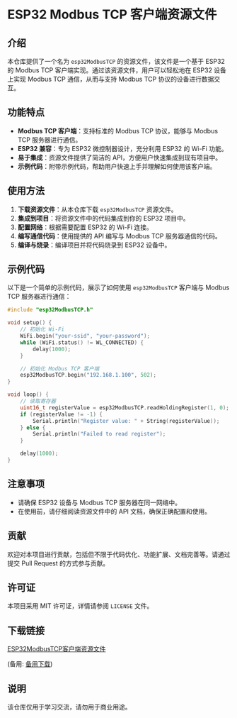 # ESP32 Modbus TCP 客户端资源文件

## 介绍

本仓库提供了一个名为 `esp32ModbusTCP` 的资源文件，该文件是一个基于 ESP32 的 Modbus TCP 客户端实现。通过该资源文件，用户可以轻松地在 ESP32 设备上实现 Modbus TCP 通信，从而与支持 Modbus TCP 协议的设备进行数据交互。

## 功能特点

- **Modbus TCP 客户端**：支持标准的 Modbus TCP 协议，能够与 Modbus TCP 服务器进行通信。
- **ESP32 兼容**：专为 ESP32 微控制器设计，充分利用 ESP32 的 Wi-Fi 功能。
- **易于集成**：资源文件提供了简洁的 API，方便用户快速集成到现有项目中。
- **示例代码**：附带示例代码，帮助用户快速上手并理解如何使用该客户端。

## 使用方法

1. **下载资源文件**：从本仓库下载 `esp32ModbusTCP` 资源文件。
2. **集成到项目**：将资源文件中的代码集成到你的 ESP32 项目中。
3. **配置网络**：根据需要配置 ESP32 的 Wi-Fi 连接。
4. **编写通信代码**：使用提供的 API 编写与 Modbus TCP 服务器通信的代码。
5. **编译与烧录**：编译项目并将代码烧录到 ESP32 设备中。

## 示例代码

以下是一个简单的示例代码，展示了如何使用 `esp32ModbusTCP` 客户端与 Modbus TCP 服务器进行通信：

```cpp
#include "esp32ModbusTCP.h"

void setup() {
    // 初始化 Wi-Fi
    WiFi.begin("your-ssid", "your-password");
    while (WiFi.status() != WL_CONNECTED) {
        delay(1000);
    }

    // 初始化 Modbus TCP 客户端
    esp32ModbusTCP.begin("192.168.1.100", 502);
}

void loop() {
    // 读取寄存器
    uint16_t registerValue = esp32ModbusTCP.readHoldingRegister(1, 0);
    if (registerValue != -1) {
        Serial.println("Register value: " + String(registerValue));
    } else {
        Serial.println("Failed to read register");
    }

    delay(1000);
}
```

## 注意事项

- 请确保 ESP32 设备与 Modbus TCP 服务器在同一网络中。
- 在使用前，请仔细阅读资源文件中的 API 文档，确保正确配置和使用。

## 贡献

欢迎对本项目进行贡献，包括但不限于代码优化、功能扩展、文档完善等。请通过提交 Pull Request 的方式参与贡献。

## 许可证

本项目采用 MIT 许可证，详情请参阅 `LICENSE` 文件。

## 下载链接
[ESP32ModbusTCP客户端资源文件](https://pan.quark.cn/s/600a0376e338) 

(备用: [备用下载](https://pan.baidu.com/s/1sZd8nCoNKCdLrWIAiIO0pw?pwd=1234))

## 说明

该仓库仅用于学习交流，请勿用于商业用途。
